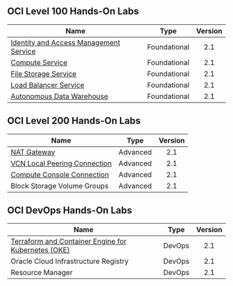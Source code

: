


## OCI Level 100 Hands-On Labs 


|                  **Name**              |    **Type**  | **Version** |
|----------------------------------------|:------------:|:-------:|
|[Identity and Access Management Service](./Foundational/Identity_Access_Management/IAM_HOL.md) | Foundational |   2.1   |   
|[Compute Service](./Foundational/Network_Compute_and_Block_Service/Compute_HOL.md)                        | Foundational |   2.1   |
|[File Storage Service](./Foundational/File_Storage_Service/FSS_HOL.md)                   | Foundational |   2.1   |   
|[Load Balancer Service](./Foundational/Load_Balancer/load_balancer.md)                 | Foundational |   2.1   |      
|[Autonomous Data Warehouse](./Foundational/Autonomous_Data_Warehouse/ADW_HOL.md)             | Foundational |   2.1   |   



## OCI Level 200 Hands-On Labs 


|                  **Name**              |    **Type**  | **Version** | 
|----------------------------------------|:------------:|:-------:|
|[NAT Gateway](./L200-LAB/NAT_Gateway/nat_gateway.md)| Advanced |   2.1   | 
|[VCN Local Peering Connection](./L200-LAB/VCN_Local_Peering/vcn_local_peering.md)                       | Advanced |   2.1   |   
|[Compute Console Connection](./L200-LAB/Compute-Console-Connection/HOL-Console-Connection.md)| Advanced |   2.1   |   
|Block Storage Volume Groups                  | Advanced |   2.1   |   


## OCI DevOps Hands-On Labs


|                  **Name**              |    **Type**  | **Version** | 
|----------------------------------------|:------------:|:-------:|
|[Terraform and Container Engine for Kubernetes (OKE)](./DevOps/Terraform-and-OKE-LAB/tf_oke_hol.md)| DevOps |   2.1   | 
|Oracle Cloud Infrastructure Registry | DevOps |   2.1   |   
|Resource Manager                     | DevOps |   2.1   |      



